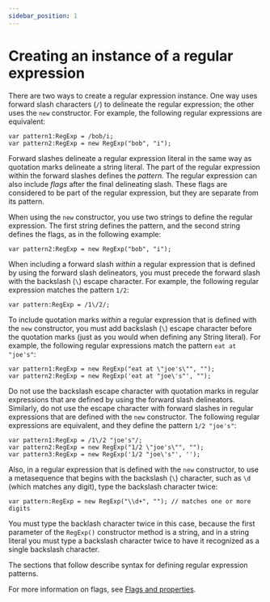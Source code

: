 ```yaml
---
sidebar_position: 1
---
```


# Creating an instance of a regular expression

There are two ways to create a regular expression instance. One way uses forward
slash characters (`/`) to delineate the regular expression; the other uses the
`new` constructor. For example, the following regular expressions are
equivalent:

```
var pattern1:RegExp = /bob/i;
var pattern2:RegExp = new RegExp("bob", "i");
```

Forward slashes delineate a regular expression literal in the same way as
quotation marks delineate a string literal. The part of the regular expression
within the forward slashes defines the _pattern._ The regular expression can
also include _flags_ after the final delineating slash. These flags are
considered to be part of the regular expression, but they are separate from its
pattern.

When using the `new` constructor, you use two strings to define the regular
expression. The first string defines the pattern, and the second string defines
the flags, as in the following example:

```
var pattern2:RegExp = new RegExp("bob", "i");
```

When including a forward slash _within_ a regular expression that is defined by
using the forward slash delineators, you must precede the forward slash with the
backslash (`\`) escape character. For example, the following regular expression
matches the pattern `1/2`:

```
var pattern:RegExp = /1\/2/;
```

To include quotation marks _within_ a regular expression that is defined with
the `new` constructor, you must add backslash (`\`) escape character before the
quotation marks (just as you would when defining any String literal). For
example, the following regular expressions match the pattern `eat at "joe's"`:

```
var pattern1:RegExp = new RegExp("eat at \"joe's\"", "");
var pattern2:RegExp = new RegExp('eat at "joe\'s"', "");
```

Do not use the backslash escape character with quotation marks in regular
expressions that are defined by using the forward slash delineators. Similarly,
do not use the escape character with forward slashes in regular expressions that
are defined with the `new` constructor. The following regular expressions are
equivalent, and they define the pattern `1/2 "joe's"`:

```
var pattern1:RegExp = /1\/2 "joe's"/;
var pattern2:RegExp = new RegExp("1/2 \"joe's\"", "");
var pattern3:RegExp = new RegExp('1/2 "joe\'s"', '');
```

Also, in a regular expression that is defined with the `new` constructor, to use
a metasequence that begins with the backslash (`\`) character, such as `\d`
(which matches any digit), type the backslash character twice:

```
var pattern:RegExp = new RegExp("\\d+", ""); // matches one or more digits
```

You must type the backlash character twice in this case, because the first
parameter of the `RegExp()` constructor method is a string, and in a string
literal you must type a backslash character twice to have it recognized as a
single backslash character.

The sections that follow describe syntax for defining regular expression
patterns.

For more information on flags, see
[Flags and properties](./flags-and-properties.md).
